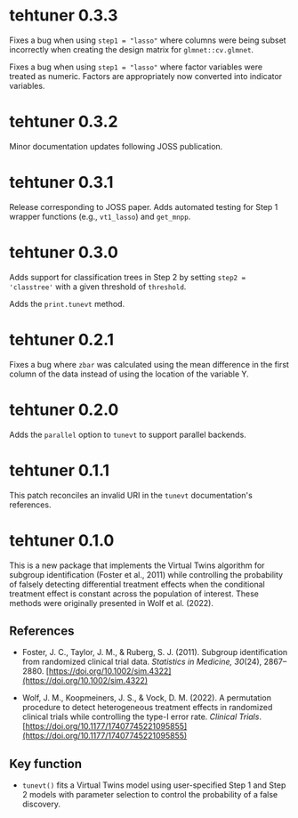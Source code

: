 # tehtuner 0.3.3

Fixes a bug when using `step1 = "lasso"` where columns were being subset
incorrectly when creating the design matrix for `glmnet::cv.glmnet`.

Fixes a bug when using `step1 = "lasso"` where factor variables were treated
as numeric. Factors are appropriately now converted into indicator variables.

# tehtuner 0.3.2

Minor documentation updates following JOSS publication.

# tehtuner 0.3.1

Release corresponding to JOSS paper. 
Adds automated testing for Step 1 wrapper functions (e.g., `vt1_lasso`) and
`get_mnpp`.

# tehtuner 0.3.0

Adds support for classification trees in Step 2 by setting 
`step2 = 'classtree'` with a given threshold of `threshold`.

Adds the `print.tunevt` method.

# tehtuner 0.2.1

Fixes a bug where `zbar` was calculated using the mean difference in the first
column of the data instead of using the location of the variable Y.

# tehtuner 0.2.0

Adds the `parallel` option to `tunevt` to support parallel backends.

# tehtuner 0.1.1

This patch reconciles an invalid URI in the `tunevt` documentation's references.

# tehtuner 0.1.0

This is a new package that implements the Virtual Twins algorithm for subgroup
identification (Foster et al., 2011) while controlling the probability of falsely detecting
differential treatment effects when the conditional treatment effect is constant
across the population of interest. These methods were originally presented in 
Wolf et al. (2022).

## References

- Foster, J. C., Taylor, J. M., & Ruberg, S. J. (2011). 
  Subgroup identification from randomized clinical trial data. 
  _Statistics in Medicine, 30_(24), 2867–2880. 
  [https://doi.org/10.1002/sim.4322](https://doi.org/10.1002/sim.4322)

- Wolf, J. M., Koopmeiners, J. S., & Vock, D. M. (2022). A permutation procedure
  to detect heterogeneous treatment effects in randomized clinical trials while
  controlling the type-I error rate. *Clinical Trials*.
  [https://doi.org/10.1177/17407745221095855](https://doi.org/10.1177/17407745221095855)

## Key function

-   `tunevt()` fits a Virtual Twins model using user-specified Step 1 and Step 2
    models with parameter selection to control the probability of a false
    discovery.
